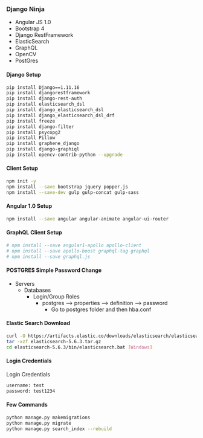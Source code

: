 ### Django Ninja ###
* Angular JS 1.0 
* Bootstrap 4  
* Django RestFramework 
* ElasticSearch 
* GraphQL 
* OpenCV 
* PostGres 


#### Django Setup ####
```bash
pip install Django==1.11.16
pip install djangorestframework
pip install django-rest-auth
pip install elasticsearch_dsl
pip install django_elasticsearch_dsl
pip install django_elasticsearch_dsl_drf
pip install freeze
pip install django-filter
pip install psycopg2
pip install Pillow
pip install graphene_django
pip install django-graphiql
pip install opencv-contrib-python --upgrade
```

#### Client Setup ####
```bash
npm init -y
npm install --save bootstrap jquery popper.js
npm install --save-dev gulp gulp-concat gulp-sass
```

#### Angular 1.0 Setup ####
```bash
npm install --save angular angular-animate angular-ui-router
```

#### GraphQL Client Setup ####
```bash
# npm install --save angular1-apollo apollo-client
# npm install --save apollo-boost graphql-tag graphql
# npm install --save graphql.js 
```

#### POSTGRES Simple Password Change ####
* Servers
    *   Databases
        * Login/Group Roles
            * postgres -->  properties --> definition --> password 
                * Go to postgres folder and then hba.conf       

#### Elastic Search Download ####
```bash
curl -O https://artifacts.elastic.co/downloads/elasticsearch/elasticsearch-5.6.3.tar.gz
tar -xzf elasticsearch-5.6.3.tar.gz
cd elasticsearch-5.6.3/bin/elasticsearch.bat [Windows]
```
#### Login Credentials ####
Login Credentials
```bash
username: test
password: test1234
```

#### Few Commands ####
```bash
python manage.py makemigrations
python manage.py migrate
python manage.py search_index --rebuild
```